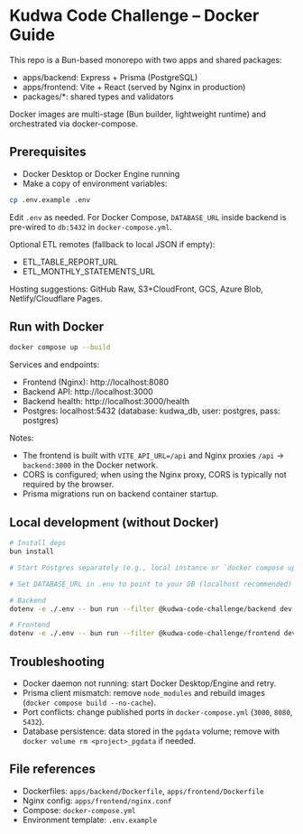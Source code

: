 # Kudwa Code Challenge – Docker Guide

This repo is a Bun-based monorepo with two apps and shared packages:

- apps/backend: Express + Prisma (PostgreSQL)
- apps/frontend: Vite + React (served by Nginx in production)
- packages/*: shared types and validators

Docker images are multi-stage (Bun builder, lightweight runtime) and orchestrated via docker-compose.

## Prerequisites

- Docker Desktop or Docker Engine running
- Make a copy of environment variables:

```bash
cp .env.example .env
```

Edit `.env` as needed. For Docker Compose, `DATABASE_URL` inside backend is pre-wired to `db:5432` in `docker-compose.yml`.

Optional ETL remotes (fallback to local JSON if empty):

- ETL_TABLE_REPORT_URL
- ETL_MONTHLY_STATEMENTS_URL

Hosting suggestions: GitHub Raw, S3+CloudFront, GCS, Azure Blob, Netlify/Cloudflare Pages.

## Run with Docker

```bash
docker compose up --build
```

Services and endpoints:

- Frontend (Nginx): http://localhost:8080
- Backend API: http://localhost:3000
- Backend health: http://localhost:3000/health
- Postgres: localhost:5432 (database: kudwa_db, user: postgres, pass: postgres)

Notes:

- The frontend is built with `VITE_API_URL=/api` and Nginx proxies `/api` -> `backend:3000` in the Docker network.
- CORS is configured; when using the Nginx proxy, CORS is typically not required by the browser.
- Prisma migrations run on backend container startup.

## Local development (without Docker)

```bash
# Install deps
bun install

# Start Postgres separately (e.g., local instance or `docker compose up db`)

# Set DATABASE_URL in .env to point to your DB (localhost recommended)

# Backend
dotenv -e ./.env -- bun run --filter @kudwa-code-challenge/backend dev

# Frontend
dotenv -e ./.env -- bun run --filter @kudwa-code-challenge/frontend dev
```

## Troubleshooting

- Docker daemon not running: start Docker Desktop/Engine and retry.
- Prisma client mismatch: remove `node_modules` and rebuild images (`docker compose build --no-cache`).
- Port conflicts: change published ports in `docker-compose.yml` (`3000`, `8080`, `5432`).
- Database persistence: data stored in the `pgdata` volume; remove with `docker volume rm <project>_pgdata` if needed.

## File references

- Dockerfiles: `apps/backend/Dockerfile`, `apps/frontend/Dockerfile`
- Nginx config: `apps/frontend/nginx.conf`
- Compose: `docker-compose.yml`
- Environment template: `.env.example`
